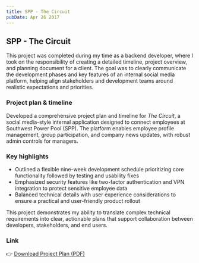 ```yaml
---
title: SPP - The Circuit
pubDate: Apr 26 2017
---
```



## SPP - The Circuit

This project was completed during my time as a backend developer, where I took on the responsibility of creating a detailed timeline, project overview, and planning document for a client. The goal was to clearly communicate the development phases and key features of an internal social media platform, helping align stakeholders and development teams around realistic expectations and priorities.

### Project plan & timeline

Developed a comprehensive project plan and timeline for *The Circuit*, a social media-style internal application designed to connect employees at Southwest Power Pool (SPP). The platform enables employee profile management, group participation, and company news updates, with robust admin controls for managers.

### Key highlights

- Outlined a flexible nine-week development schedule prioritizing core functionality followed by testing and usability fixes
- Emphasized security features like two-factor authentication and VPN integration to protect sensitive employee data
- Balanced technical details with user experience considerations to ensure a practical and user-friendly product rollout

This project demonstrates my ability to translate complex technical requirements into clear, actionable plans that support collaboration between developers, stakeholders, and end users.


### Link

👉 <a href="/portfolio/assets/JLC-SPP.pdf" download>Download Project Plan (PDF)</a>